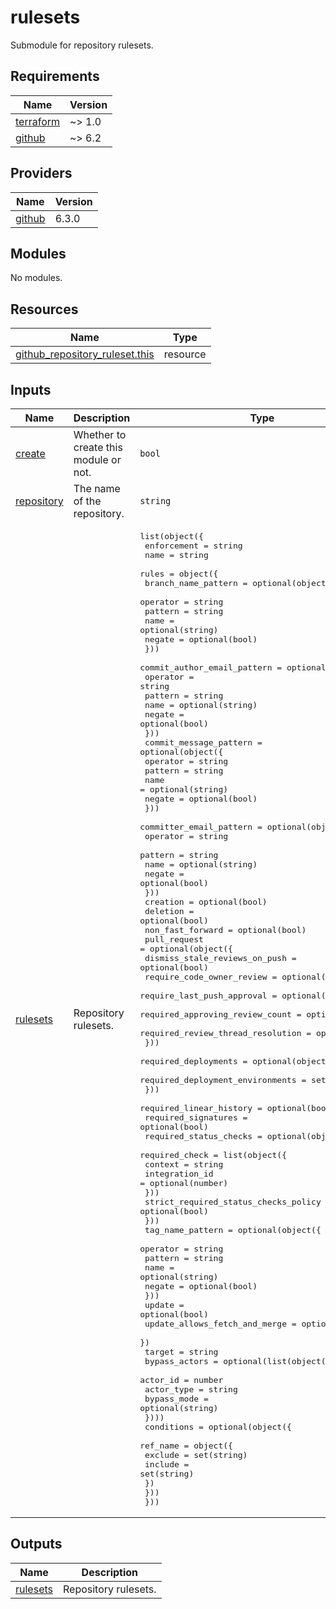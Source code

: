 # rulesets

Submodule for repository rulesets.

<!-- BEGIN_TF_DOCS -->
## Requirements

| Name | Version |
|------|---------|
| <a name="requirement_terraform"></a> [terraform](#requirement\_terraform) | ~> 1.0 |
| <a name="requirement_github"></a> [github](#requirement\_github) | ~> 6.2 |

## Providers

| Name | Version |
|------|---------|
| <a name="provider_github"></a> [github](#provider\_github) | 6.3.0 |

## Modules

No modules.

## Resources

| Name | Type |
|------|------|
| [github_repository_ruleset.this](https://registry.terraform.io/providers/integrations/github/latest/docs/resources/repository_ruleset) | resource |

## Inputs

| Name | Description | Type | Default | Required |
|------|-------------|------|---------|:--------:|
| <a name="input_create"></a> [create](#input\_create) | Whether to create this module or not. | `bool` | `true` | no |
| <a name="input_repository"></a> [repository](#input\_repository) | The name of the repository. | `string` | n/a | yes |
| <a name="input_rulesets"></a> [rulesets](#input\_rulesets) | Repository rulesets. | <pre>list(object({<br/>    enforcement = string<br/>    name        = string<br/>    rules = object({<br/>      branch_name_pattern = optional(object({<br/>        operator = string<br/>        pattern  = string<br/>        name     = optional(string)<br/>        negate   = optional(bool)<br/>      }))<br/>      commit_author_email_pattern = optional(object({<br/>        operator = string<br/>        pattern  = string<br/>        name     = optional(string)<br/>        negate   = optional(bool)<br/>      }))<br/>      commit_message_pattern = optional(object({<br/>        operator = string<br/>        pattern  = string<br/>        name     = optional(string)<br/>        negate   = optional(bool)<br/>      }))<br/>      committer_email_pattern = optional(object({<br/>        operator = string<br/>        pattern  = string<br/>        name     = optional(string)<br/>        negate   = optional(bool)<br/>      }))<br/>      creation         = optional(bool)<br/>      deletion         = optional(bool)<br/>      non_fast_forward = optional(bool)<br/>      pull_request = optional(object({<br/>        dismiss_stale_reviews_on_push     = optional(bool)<br/>        require_code_owner_review         = optional(bool)<br/>        require_last_push_approval        = optional(bool)<br/>        required_approving_review_count   = optional(number)<br/>        required_review_thread_resolution = optional(bool)<br/>      }))<br/>      required_deployments = optional(object({<br/>        required_deployment_environments = set(string)<br/>      }))<br/>      required_linear_history = optional(bool)<br/>      required_signatures     = optional(bool)<br/>      required_status_checks = optional(object({<br/>        required_check = list(object({<br/>          context        = string<br/>          integration_id = optional(number)<br/>        }))<br/>        strict_required_status_checks_policy = optional(bool)<br/>      }))<br/>      tag_name_pattern = optional(object({<br/>        operator = string<br/>        pattern  = string<br/>        name     = optional(string)<br/>        negate   = optional(bool)<br/>      }))<br/>      update                        = optional(bool)<br/>      update_allows_fetch_and_merge = optional(bool)<br/>    })<br/>    target = string<br/>    bypass_actors = optional(list(object({<br/>      actor_id    = number<br/>      actor_type  = string<br/>      bypass_mode = optional(string)<br/>    })))<br/>    conditions = optional(object({<br/>      ref_name = object({<br/>        exclude = set(string)<br/>        include = set(string)<br/>      })<br/>    }))<br/>  }))</pre> | `[]` | no |

## Outputs

| Name | Description |
|------|-------------|
| <a name="output_rulesets"></a> [rulesets](#output\_rulesets) | Repository rulesets. |
<!-- END_TF_DOCS -->
